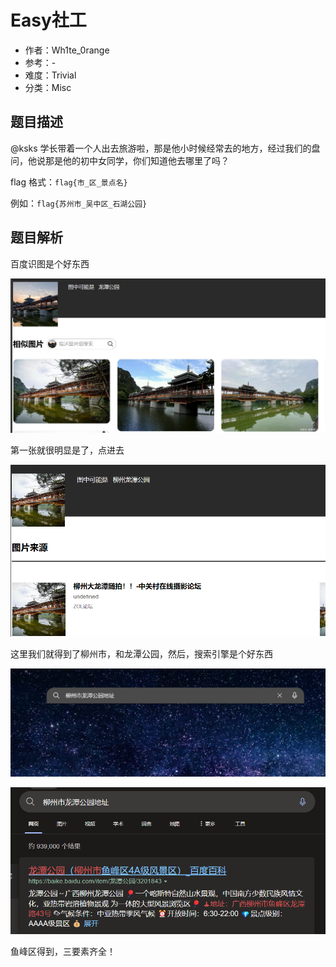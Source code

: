 # Easy社工

- 作者：Wh1te_0range
- 参考：-
- 难度：Trivial
- 分类：Misc

## 题目描述

@ksks 学长带着一个人出去旅游啦，那是他小时候经常去的地方，经过我们的盘问，他说那是他的初中女同学，你们知道他去哪里了吗？

flag 格式：`flag{市_区_景点名}`

例如：`flag{苏州市_吴中区_石湖公园}`

## 题目解析

百度识图是个好东西

![](writeup/images/image-20231021212719928.png)

第一张就很明显是了，点进去

![](writeup/images/image-20231021212941018.png)

这里我们就得到了柳州市，和龙潭公园，然后，搜索引擎是个好东西

![](writeup/images/image-20231021213220746.png)

![](writeup/images/image-20231021213242421.png)

鱼峰区得到，三要素齐全！